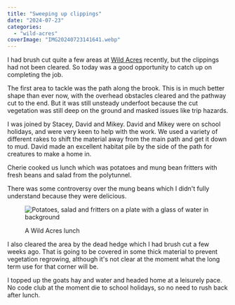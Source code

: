 ```yaml
---
title: "Sweeping up clippings"
date: "2024-07-23"
categories: 
  - "wild-acres"
coverImage: "IMG20240723141641.webp"
---
```


I had brush cut quite a few areas at [Wild Acres](https://wildacres.org.uk/) recently, but the clippings had not been cleared. So today was a good opportunity to catch up on completing the job.

The first area to tackle was the path along the brook. This is in much better shape than ever now, with the overhead obstacles cleared and the pathway cut to the end. But it was still unsteady underfoot because the cut vegetation was still deep on the ground and masked issues like trip hazards.

I was joined by Stacey, David and Mikey. David and Mikey were on school holidays, and were very keen to help with the work. We used a variety of different rakes to shift the material away from the main path and get it down to mud. David made an excellent habitat pile by the side of the path for creatures to make a home in.

Cherie cooked us lunch which was potatoes and mung bean fritters with fresh beans and salad from the polytunnel.

There was some controversy over the mung beans which I didn't fully understand because they were delicious.

<figure>

![Potatoes, salad and fritters on a plate with a glass of water in background](images/IMG20240723130750-1024x571.webp)

<figcaption>

A Wild Acres lunch

</figcaption>

</figure>

I also cleared the area by the dead hedge which I had brush cut a few weeks ago. That is going to be covered in some thick material to prevent vegetation regrowing, although it's not clear at the moment what the long term use for that corner will be.

I topped up the goats hay and water and headed home at a leisurely pace. No code club at the moment die to school holidays, so no need to rush back after lunch.
